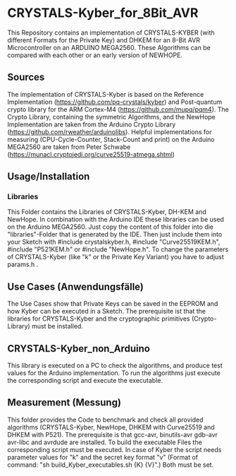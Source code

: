 # CRYSTALS-Kyber_for_8Bit_AVR
This Repository contains an implementation of CRYSTALS-KYBER (with different Formats for the Private Key) and DHKEM for an 8-Bit AVR Microcontroller on an ARDUINO MEGA2560. 
These Algorithms can be compared with each other or an early version of NEWHOPE.

## Sources
The implementation of CRYSTALS-Kyber is based on the Reference Implementation (<https://github.com/pq-crystals/kyber>) and  Post-quantum crypto library for the ARM Cortex-M4 (<https://github.com/mupq/pqm4>). The Crypto Library, containing the symmetric Algorithms, and the NewHope Implementation are taken from the Arduino Crypto Library (<https://github.com/rweather/arduinolibs>). Helpful implementations for measuring (CPU-Cycle-Counter, Stack-Count and print) on the Arduino MEGA2560 are taken from Peter Schwabe (https://munacl.cryptojedi.org/curve25519-atmega.shtml)

## Usage/Installation
### Libraries
This Folder contains the Libraries of CRYSTALS-Kyber, DH-KEM and NewHope. In combination with the Arduino IDE these libraries can be used on the Arduino MEGA2560. Just copy the content of this folder into die "libraries"-Folder that is generated by the IDE. Then just include them into your Sketch with #include crystalskyber.h, #include "Curve25519KEM.h", #include "P521KEM.h" or #include "NewHope.h". To change the parameters of CRYSTALS-Kyber (like "k" or the Private Key Variant) you have to adjust params.h .

## Use Cases (Anwendungsfälle)
The Use Cases show that Private Keys can be saved in the EEPROM and how Kyber can be executed in a Sketch. The prerequisite ist that the libraries for CRYSTALS-Kyber and the cryptographic primitives (Crypto-Library) must be installed.

## CRYSTALS-Kyber_non_Arduino
This library is executed on a PC to check the algorithms, and produce test values for the Arduino implementation. To run the algorithms just execute the corresponding script and execute the executable.

## Measurement (Messung)
This folder provides the Code to benchmark and check all provided algorithms (CRYSTALS-Kyber, NewHope, DHKEM with Curve25519 and DHKEM with P521). The prerequisite is that gcc-avr, binutils-avr gdb-avr avr-libc and avrdude are installed. To build the executable Files the corresponding script must be executed. In case of Kyber the script needs parameter values for "k" and the secret key format "v" (Format of command: "sh build_Kyber_executables.sh {K} {V}".) Both must be set.
